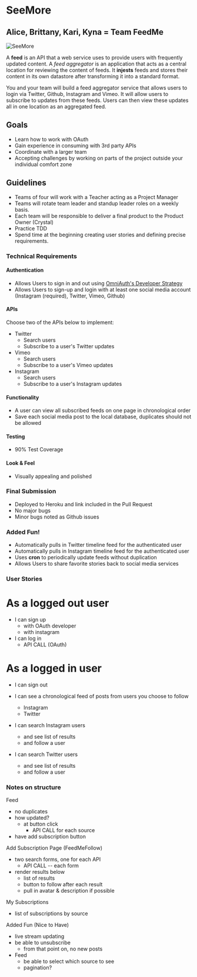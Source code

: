 # SeeMore
## Alice, Brittany, Kari, Kyna = Team FeedMe

![SeeMore](http://www.theirishduck.info/wp-content/uploads/2013/06/plant.png)

A **feed** is an API that a web service uses to provide users with frequently updated content. A *feed aggregator*  is an application that acts as a central location for reviewing the content of feeds. It **injests** feeds and stores their content in its own datastore after transforming it into a standard format.

You and your team will build a feed aggregator service that allows users to login via Twitter, Github, Instagram and Vimeo. It will allow users to subscribe to updates from these feeds. Users can then view these updates all in one location as an aggregated feed.

## Goals
+ Learn how to work with OAuth
+ Gain experience in consuming with 3rd party APIs
+ Coordinate with a larger team
+ Accepting challenges by working on parts of the project outside your individual comfort zone

## Guidelines
+ Teams of four will work with a Teacher acting as a Project Manager
+ Teams will rotate team leader and standup leader roles on a weekly basis.
+ Each team will be responsible to deliver a final product to the Product Owner (Crystal)
+ Practice TDD
+ Spend time at the beginning creating user stories and defining precise requirements.

### Technical Requirements
#### Authentication
  - Allows Users to sign in and out using [OmniAuth's Developer Strategy](http://rubydoc.info/github/intridea/omniauth/master/OmniAuth/Strategies/Developer)
  - Allows Users to sign-up and login with at least one social media account (Instagram (required), Twitter, Vimeo, Github)

#### APIs
  Choose two of the APIs below to implement:
  - Twitter
    - Search users
    - Subscribe to a user's Twitter updates
  - Vimeo
    - Search users
    - Subscribe to a user's Vimeo updates
  - Instagram
    - Search users
    - Subscribe to a user's Instagram updates

#### Functionality
  - A user can view all subscribed feeds on one page in chronological order
  - Save each social media post to the local database, duplicates should not be allowed

#### Testing
  - 90% Test Coverage

#### Look & Feel
  - Visually appealing and polished

### Final Submission
- Deployed to Heroku and link included in the Pull Request
- No major bugs
- Minor bugs noted as Github issues

### Added Fun!
  - Automatically pulls in Twitter timeline feed for the authenticated user
  - Automatically pulls in Instagram timeline feed for the authenticated user
  - Uses **cron** to periodically update feeds without duplication
  - Allows Users to share favorite stories back to social media services


### User Stories

# As a logged out user
- I can sign up
  - with OAuth developer
  - with instagram
- I can log in
  - API CALL (OAuth)

# As a logged in user
- I can sign out

- I can see a chronological feed of posts from users you choose to follow
  - Instagram
  - Twitter

- I can search Instagram users
  - and see list of results
  - and follow a user
- I can search Twitter users
  - and see list of results
  - and follow a user

### Notes on structure

Feed
- no duplicates
- how updated?
  - at button click
    - API CALL for each source
- have add subscription button

Add Subscription Page (FeedMeFollow)
- two search forms, one for each API
  - API CALL -- each form
- render results below
  - list of results
  - button to follow after each result
  - pull in avatar & description if possible

My Subscriptions
- list of subscriptions by source

Added Fun (Nice to Have)

- live stream updating
- be able to unsubscribe
  - from that point on, no new posts
- Feed
  - be able to select which source to see
  - pagination?
